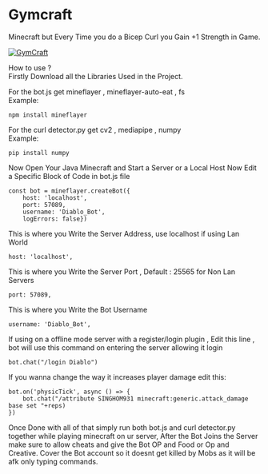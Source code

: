 # Gymcraft
Minecraft but Every Time you do a Bicep Curl you Gain +1 Strength in Game.

[![GymCraft]()](https://youtu.be/71Hxzq3SuyQ-Y "GymCraft")

How to use ?  
Firstly Download all the Libraries Used in the Project.

For the bot.js get mineflayer , mineflayer-auto-eat , fs  
Example:  
```
npm install mineflayer
```  
For the curl detector.py get cv2 , mediapipe , numpy  
Example:
```
pip install numpy
```
Now Open Your Java Minecraft and Start a Server or a Local Host
Now Edit a Specific Block of Code in bot.js file
```
const bot = mineflayer.createBot({
    host: 'localhost',
    port: 57089,
    username: 'Diablo_Bot',
    logErrors: false})
```
This is where you Write the Server Address, use localhost if using Lan World
```
host: 'localhost',
```
This is where you Write the Server Port , Default : 25565 for Non Lan Servers
```
port: 57089,
```
This is where you Write the Bot Username
```
username: 'Diablo_Bot',
```
If using on a offline mode server with a register/login plugin , 
Edit this line , bot will use this command on entering the server allowing it login
```
bot.chat("/login Diablo")
```
If you wanna change the way it increases player damage edit this:
```
bot.on('physicTick', async () => {
    bot.chat("/attribute SINGHOM931 minecraft:generic.attack_damage base set "+reps)
})
```  


Once Done with all of that simply run both bot.js and curl detector.py together while playing minecraft on ur server,
After the Bot Joins the Server make sure to allow cheats and give the Bot OP and Food or Op and Creative.
Cover the Bot account so it doesnt get killed by Mobs as it will be afk only typing commands.
